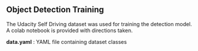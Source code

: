 ## Object Detection Training

The Udacity Self Driving dataset was used for training the detection model. A colab notebook is provided with directions taken.

**data.yaml** : YAML file containing dataset classes
